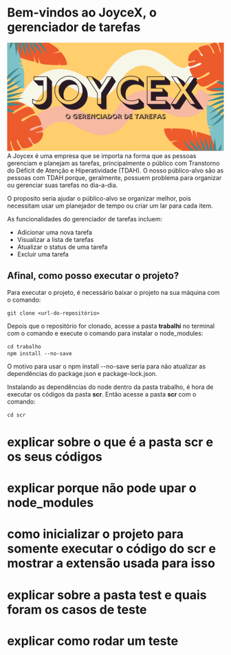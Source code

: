 # Bem-vindos ao JoyceX, o gerenciador de tarefas

![JoyceX-banner](./img/banner-joycex.png)
A Joycex é uma empresa que se importa na forma que as pessoas gerenciam e planejam as tarefas, principalmente o público com Transtorno do Déficit de Atenção e Hiperatividade (TDAH). O nosso público-alvo são as pessoas com TDAH porque, geralmente, possuem problema para organizar ou gerenciar suas tarefas no dia-a-dia.

O proposito seria ajudar o público-alvo se organizar melhor, pois necessitam usar um planejador de tempo ou criar um lar para cada item.

As funcionalidades do gerenciador de tarefas incluem:

- Adicionar uma nova tarefa
- Visualizar a lista de tarefas
- Atualizar o status de uma tarefa
- Excluir uma tarefa

## Afinal, como posso executar o projeto?

Para executar o projeto, é necessário baixar o projeto na sua máquina com o comando:

```
git clone <url-do-repositório>
```
Depois que o repositório for clonado, acesse a pasta **trabalhi** no terminal com o comando e execute o comando para instalar o node_modules:

```
cd trabalho
npm install --no-save
```

O motivo para usar o npm install --no-save seria para não atualizar as dependências do package.json e package-lock.json.

Instalando as dependências do node dentro da pasta trabalho, é hora de executar os códigos da pasta **scr**. Então acesse a pasta **scr** com o comando:

```
cd scr
```


# explicar sobre o que é a pasta scr e os seus códigos
# explicar porque não pode upar o node_modules
# como inicializar o projeto para somente executar o código do scr e mostrar a extensão usada para isso 
# explicar sobre a pasta test e quais foram os casos de teste
# explicar como rodar um teste